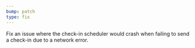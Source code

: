 ```yaml
---
bump: patch
type: fix
---
```


Fix an issue where the check-in scheduler would crash when failing to send a check-in due to a network error.
